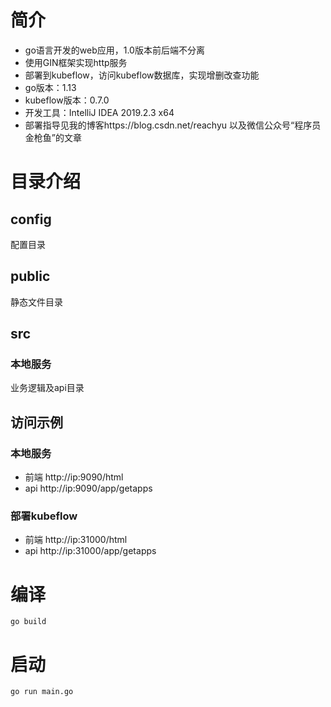 # 简介
* go语言开发的web应用，1.0版本前后端不分离
* 使用GIN框架实现http服务
* 部署到kubeflow，访问kubeflow数据库，实现增删改查功能
* go版本：1.13
* kubeflow版本：0.7.0
* 开发工具：IntelliJ IDEA 2019.2.3 x64
* 部署指导见我的博客https://blog.csdn.net/reachyu 以及微信公众号“程序员金枪鱼”的文章
# 目录介绍
## config
配置目录
## public
静态文件目录
## src
### 本地服务
业务逻辑及api目录
## 访问示例
### 本地服务
* 前端  http://ip:9090/html
* api   http://ip:9090/app/getapps
### 部署kubeflow
* 前端  http://ip:31000/html
* api   http://ip:31000/app/getapps
# 编译
```
go build
```

# 启动
```
go run main.go
```